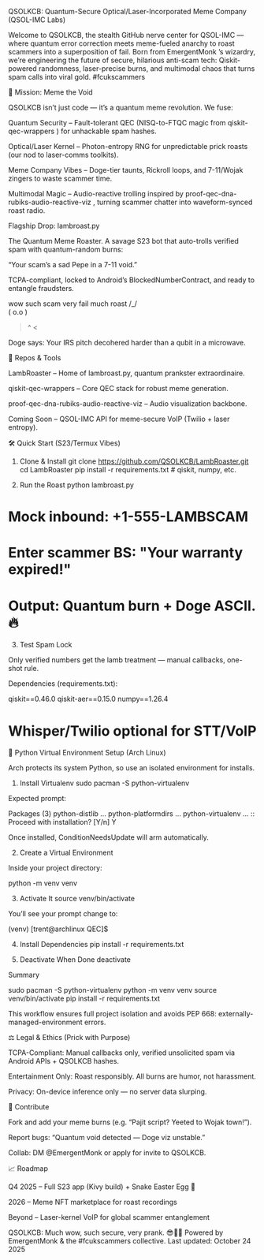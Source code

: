 QSOLKCB: Quantum-Secure Optical/Laser-Incorporated Meme Company (QSOL-IMC Labs)

Welcome to QSOLKCB, the stealth GitHub nerve center for QSOL-IMC — where quantum error correction meets meme-fueled anarchy to roast scammers into a superposition of fail.
Born from EmergentMonk
’s wizardry, we’re engineering the future of secure, hilarious anti-scam tech: Qiskit-powered randomness, laser-precise burns, and multimodal chaos that turns spam calls into viral gold.
#fcukscammers

🚀 Mission: Meme the Void

QSOLKCB isn’t just code — it’s a quantum meme revolution. We fuse:

Quantum Security – Fault-tolerant QEC (NISQ-to-FTQC magic from qiskit-qec-wrappers
) for unhackable spam hashes.

Optical/Laser Kernel – Photon-entropy RNG for unpredictable prick roasts (our nod to laser-comms toolkits).

Meme Company Vibes – Doge-tier taunts, Rickroll loops, and 7-11/Wojak zingers to waste scammer time.

Multimodal Magic – Audio-reactive trolling inspired by proof-qec-dna-rubiks-audio-reactive-viz
, turning scammer chatter into waveform-synced roast radio.

Flagship Drop: lambroast.py

The Quantum Meme Roaster.
A savage S23 bot that auto-trolls verified spam with quantum-random burns:

“Your scam’s a sad Pepe in a 7-11 void.”

TCPA-compliant, locked to Android’s BlockedNumberContract, and ready to entangle fraudsters.

wow
 such scam
   very fail
     much roast
/_/\
( o.o ) 
 > ^ < 


Doge says: Your IRS pitch decohered harder than a qubit in a microwave.

📁 Repos & Tools

LambRoaster
 – Home of lambroast.py, quantum prankster extraordinaire.

qiskit-qec-wrappers
 – Core QEC stack for robust meme generation.

proof-qec-dna-rubiks-audio-reactive-viz
 – Audio visualization backbone.

Coming Soon – QSOL-IMC API for meme-secure VoIP (Twilio + laser entropy).

🛠 Quick Start (S23/Termux Vibes)
1. Clone & Install
git clone https://github.com/QSOLKCB/LambRoaster.git
cd LambRoaster
pip install -r requirements.txt  # qiskit, numpy, etc.

2. Run the Roast
python lambroast.py
# Mock inbound: +1-555-LAMBSCAM
# Enter scammer BS: "Your warranty expired!"
# Output: Quantum burn + Doge ASCII. 🔥

3. Test Spam Lock

Only verified numbers get the lamb treatment — manual callbacks, one-shot rule.

Dependencies (requirements.txt):

qiskit==0.46.0
qiskit-aer==0.15.0
numpy==1.26.4
# Whisper/Twilio optional for STT/VoIP

🧰 Python Virtual Environment Setup (Arch Linux)

Arch protects its system Python, so use an isolated environment for installs.

1. Install Virtualenv
sudo pacman -S python-virtualenv


Expected prompt:

Packages (3) python-distlib ... python-platformdirs ... python-virtualenv ...
:: Proceed with installation? [Y/n] Y


Once installed, ConditionNeedsUpdate will arm automatically.

2. Create a Virtual Environment

Inside your project directory:

python -m venv venv

3. Activate It
source venv/bin/activate


You’ll see your prompt change to:

(venv) [trent@archlinux QEC]$

4. Install Dependencies
pip install -r requirements.txt

5. Deactivate When Done
deactivate


Summary

sudo pacman -S python-virtualenv
python -m venv venv
source venv/bin/activate
pip install -r requirements.txt


This workflow ensures full project isolation and avoids PEP 668: externally-managed-environment errors.

⚖️ Legal & Ethics (Prick with Purpose)

TCPA-Compliant: Manual callbacks only, verified unsolicited spam via Android APIs + QSOLKCB hashes.

Entertainment Only: Roast responsibly. All burns are humor, not harassment.

Privacy: On-device inference only — no server data slurping.

🤝 Contribute

Fork and add your meme burns (e.g. “Pajit script? Yeeted to Wojak town!”).

Report bugs: “Quantum void detected — Doge viz unstable.”

Collab: DM @EmergentMonk or apply for invite to QSOLKCB.

📈 Roadmap

Q4 2025 – Full S23 app (Kivy build) + Snake Easter Egg 🐍

2026 – Meme NFT marketplace for roast recordings

Beyond – Laser-kernel VoIP for global scammer entanglement

QSOLKCB: Much wow, such secure, very prank. 😎🔮🐶
Powered by EmergentMonk & the #fcukscammers collective.
Last updated: October 24 2025
